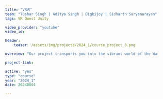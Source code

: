 ```yaml
---
title: "VRली"
team: "Tushar Singh | Aditya Singh | Digbijoy | Sidharth Suryanarayan"
tags: VR Quest Unity

video_provider: "youtube"
video_id:

header:
    teaser: /assets/img/projects/2024_1/course_project_3.png

overview: "Our project transports you into the vibrant world of the Warli tribe through Virtual Reality. Dive into their stunning art and rich traditions in an immersive digital space that preserves their culture for the ages. Explore mesmerizing rituals, intricate designs, and the tribe’s deep connection to nature. Experience Warli life like never before!"

project-link:

active: "yes"
type: "course"
year: "2024_1"
date: 20240804

---
```

